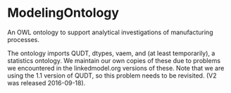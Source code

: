 # ModelingOntology

An OWL ontology to support analytical investigations of manufacturing processes.

The ontology imports QUDT, dtypes, vaem, and (at least temporarily), a statistics ontology. We maintain our own copies of these due to problems we encountered in the linkedmodel.org versions of these. Note that we are using the 1.1 version of QUDT, so this problem needs to be revisited. (V2 was released 2016-09-18).


